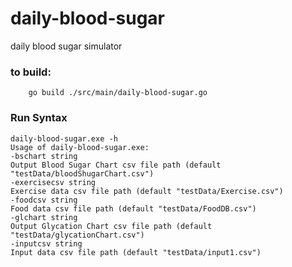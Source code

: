 # daily-blood-sugar
daily blood sugar simulator

### to build:
```
    go build ./src/main/daily-blood-sugar.go
```
### Run Syntax 
```
daily-blood-sugar.exe -h
Usage of daily-blood-sugar.exe:
-bschart string
Output Blood Sugar Chart csv file path (default "testData/bloodShugarChart.csv")
-exercisecsv string
Exercise data csv file path (default "testData/Exercise.csv")
-foodcsv string
Food data csv file path (default "testData/FoodDB.csv")
-glchart string
Output Glycation Chart csv file path (default "testData/glycationChart.csv")
-inputcsv string
Input data csv file path (default "testData/input1.csv")

```